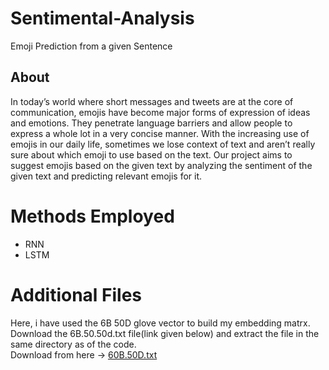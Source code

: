 # Sentimental-Analysis
Emoji Prediction from a given Sentence

## About
In today’s world where short messages and tweets are at the core of communication, emojis have become major forms of expression of ideas and emotions. They penetrate language barriers and allow people to express a whole lot in a very concise manner. With the increasing use of emojis in our daily life, sometimes we lose context of text and aren’t really sure about which emoji to use based on the text. Our project aims to suggest emojis based on the given text by analyzing the sentiment of the given text and predicting relevant emojis for it.

# Methods Employed
- RNN
- LSTM

# Additional Files
Here, i have used the 6B 50D glove vector to build my embedding matrx.
Download the 6B.50.50d.txt file(link given below) and extract the file in the same directory as of the code.<br>
Download from here -> <a href="http://www.google.com">60B.50D.txt</a>
